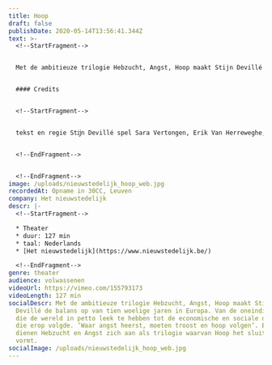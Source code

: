 ```yaml
---
title: Hoop
draft: false
publishDate: 2020-05-14T13:56:41.344Z
text: >-
  <!--StartFragment-->


  Met de ambitieuze trilogie Hebzucht, Angst, Hoop maakt Stijn Devillé de balans op van tien woelige jaren in Europa. Van de oneindige groei die de wereld in petto leek te hebben tot de economische en sociale dieperik die erop volgde. ‘Waar angst heerst, moeten troost en hoop volgen’. En zo dienen Hebzucht en Angst zich aan als trilogie waarvan Hoop het sluitstuk vormt. Want het pessimisme dat tijdens Devillés research voor Angst naar voren kwam, was zo groot, dat hij er zelf ongemakkelijk van werd. Dus schreef hij een nieuwe politieke thriller die op een bevrijding eindigt. We leven niet in een tijdperk van verandering. We leven in een verandering van tijdperk. Utopieën worden in eerste instantie op drie gronden bestreden. Eén. Futiliteit: het kan niet. Twee. Gevaar: de risico’s zijn te groot. Drie. Perversiteit: het ontaardt in zijn tegendeel. Maar kort nadat utopieën zijn ingevoerd, ervaren we ze als de normaalste zaak van de wereld. De werkelijkheid is niet onveranderlijk. Alles zou anders kunnen zijn. Utopieën kunnen de manier waarop de wereld vandaag draait ontmaskeren als slechts één van vele mogelijkheden. Dit zal veel van ons vragen. Het zal op grote weerstand stoten. Maar het kan. We sturen mensen naar de maan. We zenden missies naar Mars. Wir schaffen das. We moeten eigenlijk alleen maar beslissen dat we het ook willen.


  #### Credits


  <!--StartFragment-->


  tekst en regie Stĳn Devillé spel Sara Vertongen, Erik Van Herreweghe, Michaël Pas, Tom Van Bauwel, Christophe Aussems, Bram Van Der Kelen, Simone Milsdochter, Maarten Ketels en Lena Devillé als het kind compositie en live muziek Bert Hornikx, Geert Waegeman, Trĳn Janssens dramaturgie Els Theunis artistieke feedback Christophe Aussems captatie Beeldstorm


  <!--EndFragment-->


  <!--EndFragment-->
image: /uploads/nieuwstedelijk_hoop_web.jpg
recordedAt: Opname in 30CC, Leuven
company: Het nieuwstedelijk
descr: |-
  <!--StartFragment-->

  * Theater
  * duur: 127 min
  * taal: Nederlands
  * [Het nieuwstedelijk](https://www.nieuwstedelijk.be/)

  <!--EndFragment-->
genre: theater
audience: volwassenen
videoUrl: https://vimeo.com/155793173
videoLength: 127 min
socialDescr: Met de ambitieuze trilogie Hebzucht, Angst, Hoop maakt Stijn
  Devillé de balans op van tien woelige jaren in Europa. Van de oneindige groei
  die de wereld in petto leek te hebben tot de economische en sociale dieperik
  die erop volgde. ‘Waar angst heerst, moeten troost en hoop volgen’. En zo
  dienen Hebzucht en Angst zich aan als trilogie waarvan Hoop het sluitstuk
  vormt.
socialImage: /uploads/nieuwstedelijk_hoop_web.jpg
---
```

